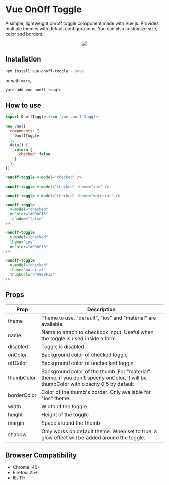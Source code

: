# Vue OnOff Toggle

A simple, lightweight on/off toggle component made with Vue.js. Provides multiple themes with default configurations. You can also customize size, color and borders.

<p align="center">
  <img src="https://i.imgur.com/pVI4GIB.png">
</p>

## Installation
```bash
npm install vue-onoff-toggle --save
```
or with `yarn`,
```bash
yarn add vue-onoff-toggle
```


## How to use
```javascript
import OnoffToggle from 'vue-onoff-toggle'

new Vue({
  components: {
    OnoffToggle
  },
  data() {
    return {
      checked: false
    }
  }
})
```

```html
<onoff-toggle v-model="checked" />

<onoff-toggle v-model="checked" theme="ios" />

<onoff-toggle v-model="checked" theme="material" />

<onoff-toggle
  v-model="checked"
  onColor="#008F13"
  :shadow="false"
/>

<onoff-toggle
  v-model="checked"
  theme="ios"
  onColor="#008F13"
/>

<onoff-toggle
  v-model="checked"
  theme="material"
  thumbColor="#008F13"
/>
```


## Props
<table>
  <thead>
    <tr>
      <th>Prop</th>
      <th>Description</th>
    </tr>
  </thead>
  <tbody>
    <tr>
      <td>theme</td>
      <td>Theme to use. "default", "ios" and "material" are available.</td>
    </tr>
    <tr>
      <td>name</td>
      <td>Name to attach to checkbox input. Useful when the toggle is used inside a form.</td>
    </tr>
    <tr>
      <td>disabled</td>
      <td>Toggle is disabled</td>
    </tr>
    <tr>
      <td>onColor</td>
      <td>Background color of checked toggle</td>
    </tr>
    <tr>
      <td>offColor</td>
      <td>Background color of unchecked toggle</td>
    </tr>
    <tr>
      <td>thumbColor</td>
      <td>Background color of the thumb. For "material" theme, if you don't specify onColor, it will be thumbColor with opacity 0.5 by default</td>
    </tr>
    <tr>
      <td>borderColor</td>
      <td>Color of the thumb's border. Only available for "ios" theme.</td>
    </tr>
    <tr>
      <td>width</td>
      <td>Width of the toggle</td>
    </tr>
    <tr>
      <td>height</td>
      <td>Height of the toggle</td>
    </tr>
    <tr>
      <td>margin</td>
      <td>Space around the thumb</td>
    </tr>
    <tr>
      <td>shadow</td>
      <td>Only works on default theme. When set to true, a glow effect will be added around the toggle.</td>
    </tr>
  </tbody>
</table>


## Browser Compatibility

* Chrome: 40+
* Firefox: 25+
* IE: 11+
